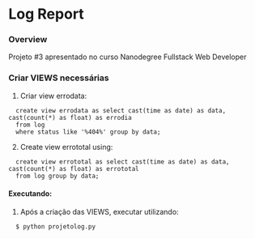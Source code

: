# Log Report

### Overview
Projeto #3 apresentado no curso Nanodegree Fullstack Web Developer

### Criar VIEWS necessárias

1. Criar view errodata:
  ```
    create view errodata as select cast(time as date) as data, cast(count(*) as float) as errodia 
	from log 
	where status like '%404%' group by data;
  ```
2. Create view errototal using:
  ```
    create view errototal as select cast(time as date) as data,  cast(count(*) as float) as errototal 
	from log group by data;
  ```

  
#### Executando:
  1. Após a criação das VIEWS, executar utilizando:
  ```
    $ python projetolog.py
  ```
  

